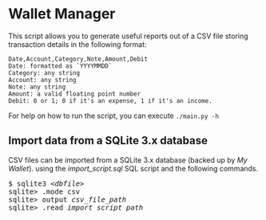 # Wallet Manager
This script allows you to generate useful reports out of a CSV file
storing transaction details in the following format:
```
Date,Account,Category,Note,Amount,Debit
Date: formatted as `YYYYMMDD`
Category: any string
Account: any string
Note: any string
Amount: a valid floating point number
Debit: 0 or 1; 0 if it's an expense, 1 if it's an income.
```

For help on how to run the script, you can execute `./main.py -h`

## Import data from a SQLite 3.x database
CSV files can be imported from a SQLite 3.x database (backed up by _My Wallet_).
using the _import_script.sql_ SQL script and the following commands.
<pre>
$ sqlite3 <em>&lt;dbfile&gt;</em>
sqlite&gt; .mode csv
sqlite&gt; output <em>csv_file_path</em>
sqlite&gt; .read <em>import_script_path</em>
</pre>
